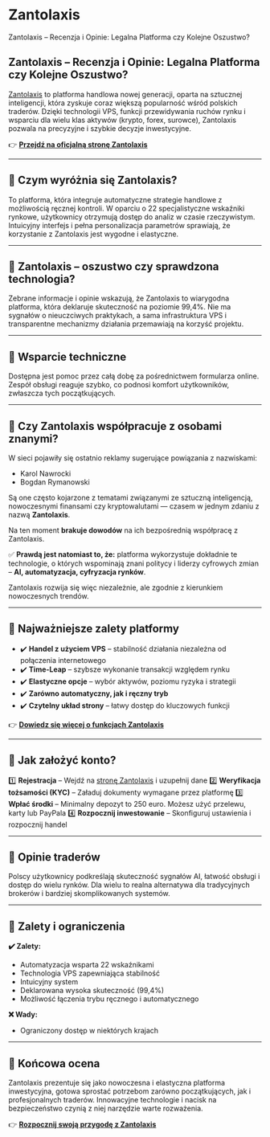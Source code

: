 # Zantolaxis
Zantolaxis – Recenzja i Opinie: Legalna Platforma czy Kolejne Oszustwo?
## Zantolaxis – Recenzja i Opinie: Legalna Platforma czy Kolejne Oszustwo?

[Zantolaxis](https://zantolaxis.pl) to platforma handlowa nowej generacji, oparta na sztucznej inteligencji, która zyskuje coraz większą popularność wśród polskich traderów. Dzięki technologii VPS, funkcji przewidywania ruchów rynku i wsparciu dla wielu klas aktywów (krypto, forex, surowce), Zantolaxis pozwala na precyzyjne i szybkie decyzje inwestycyjne.

👉 **[Przejdź na oficjalną stronę Zantolaxis](https://zantolaxis.pl)**

---

## 📌 Czym wyróżnia się Zantolaxis?

To platforma, która integruje automatyczne strategie handlowe z możliwością ręcznej kontroli. W oparciu o 22 specjalistyczne wskaźniki rynkowe, użytkownicy otrzymują dostęp do analiz w czasie rzeczywistym. Intuicyjny interfejs i pełna personalizacja parametrów sprawiają, że korzystanie z Zantolaxis jest wygodne i elastyczne.

---

## 📌 Zantolaxis – oszustwo czy sprawdzona technologia?

Zebrane informacje i opinie wskazują, że Zantolaxis to wiarygodna platforma, która deklaruje skuteczność na poziomie 99,4%. Nie ma sygnałów o nieuczciwych praktykach, a sama infrastruktura VPS i transparentne mechanizmy działania przemawiają na korzyść projektu.

---

## 📌 Wsparcie techniczne

Dostępna jest pomoc przez całą dobę za pośrednictwem formularza online. Zespół obsługi reaguje szybko, co podnosi komfort użytkowników, zwłaszcza tych początkujących.

---

## 📌 Czy Zantolaxis współpracuje z osobami znanymi?

W sieci pojawiły się ostatnio reklamy sugerujące powiązania z nazwiskami:

- Karol Nawrocki
- Bogdan Rymanowski

Są one często kojarzone z tematami związanymi ze sztuczną inteligencją, nowoczesnymi finansami czy kryptowalutami — czasem w jednym zdaniu z nazwą **Zantolaxis**.

Na ten moment **brakuje dowodów** na ich bezpośrednią współpracę z Zantolaxis.

✅ **Prawdą jest natomiast to, że:** platforma wykorzystuje dokładnie te technologie, o których wspominają znani politycy i liderzy cyfrowych zmian – **AI, automatyzacja, cyfryzacja rynków**.

Zantolaxis rozwija się więc niezależnie, ale zgodnie z kierunkiem nowoczesnych trendów.

---

## 📌 Najważniejsze zalety platformy

- ✔️ **Handel z użyciem VPS** – stabilność działania niezależna od połączenia internetowego
- ✔️ **Time-Leap** – szybsze wykonanie transakcji względem rynku
- ✔️ **Elastyczne opcje** – wybór aktywów, poziomu ryzyka i strategii
- ✔️ **Zarówno automatyczny, jak i ręczny tryb**
- ✔️ **Czytelny układ strony** – łatwy dostęp do kluczowych funkcji

👉 **[Dowiedz się więcej o funkcjach Zantolaxis](https://zantolaxis.pl)**

---

## 📌 Jak założyć konto?

1️⃣ **Rejestracja** – Wejdź na [stronę Zantolaxis](https://zantolaxis.pl) i uzupełnij dane
2️⃣ **Weryfikacja tożsamości (KYC)** – Załaduj dokumenty wymagane przez platformę
3️⃣ **Wpłać środki** – Minimalny depozyt to 250 euro. Możesz użyć przelewu, karty lub PayPala
4️⃣ **Rozpocznij inwestowanie** – Skonfiguruj ustawienia i rozpocznij handel

---

## 📌 Opinie traderów

Polscy użytkownicy podkreślają skuteczność sygnałów AI, łatwość obsługi i dostęp do wielu rynków. Dla wielu to realna alternatywa dla tradycyjnych brokerów i bardziej skomplikowanych systemów.

---

## 📌 Zalety i ograniczenia

**✔️ Zalety:**
- Automatyzacja wsparta 22 wskaźnikami
- Technologia VPS zapewniająca stabilność
- Intuicyjny system
- Deklarowana wysoka skuteczność (99,4%)
- Możliwość łączenia trybu ręcznego i automatycznego

**❌ Wady:**
- Ograniczony dostęp w niektórych krajach

---

## 📌 Końcowa ocena

Zantolaxis prezentuje się jako nowoczesna i elastyczna platforma inwestycyjna, gotowa sprostać potrzebom zarówno początkujących, jak i profesjonalnych traderów. Innowacyjne technologie i nacisk na bezpieczeństwo czynią z niej narzędzie warte rozważenia.

👉 **[Rozpocznij swoją przygodę z Zantolaxis](https://zantolaxis.pl)**
